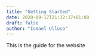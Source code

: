 ```yaml
---
title: "Getting Started"
date: 2020-09-17T21:32:17+01:00
draft: false
author: "Ismael Ulluso"
---
```



This is the guide for the website